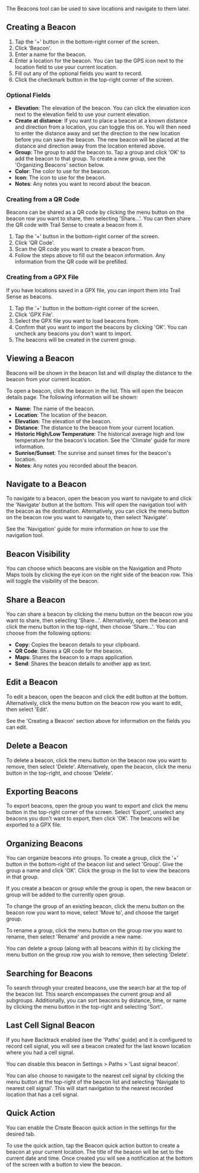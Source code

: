 The Beacons tool can be used to save locations and navigate to them later.

## Creating a Beacon
1. Tap the '+' button in the bottom-right corner of the screen.
2. Click 'Beacon'.
3. Enter a name for the beacon.
4. Enter a location for the beacon. You can tap the GPS icon next to the location field to use your current location.
5. Fill out any of the optional fields you want to record.
6. Click the checkmark button in the top-right corner of the screen.

### Optional Fields
- **Elevation**: The elevation of the beacon. You can click the elevation icon next to the elevation field to use your current elevation.
- **Create at distance**: If you want to place a beacon at a known distance and direction from a location, you can toggle this on. You will then need to enter the distance away and set the direction to the new location before you can save the beacon. The new beacon will be placed at the distance and direction away from the location entered above.
- **Group**: The group to add the beacon to. Tap a group and click 'OK' to add the beacon to that group. To create a new group, see the 'Organizing Beacons' section below.
- **Color**: The color to use for the beacon.
- **Icon**: The icon to use for the beacon.
- **Notes**: Any notes you want to record about the beacon.

### Creating from a QR Code
Beacons can be shared as a QR code by clicking the menu button on the beacon row you want to share, then selecting 'Share...'. You can then share the QR code with Trail Sense to create a beacon from it.

1. Tap the '+' button in the bottom-right corner of the screen.
2. Click 'QR Code'.
3. Scan the QR code you want to create a beacon from.
4. Follow the steps above to fill out the beacon information. Any information from the QR code will be prefilled.

### Creating from a GPX File
If you have locations saved in a GPX file, you can import them into Trail Sense as beacons.

1. Tap the '+' button in the bottom-right corner of the screen.
2. Click 'GPX File'.
3. Select the GPX file you want to load beacons from.
4. Confirm that you want to import the beacons by clicking 'OK'. You can uncheck any beacons you don't want to import.
5. The beacons will be created in the current group.

## Viewing a Beacon
Beacons will be shown in the beacon list and will display the distance to the beacon from your current location.

To open a beacon, click the beacon in the list. This will open the beacon details page. The following information will be shown:
- **Name**: The name of the beacon.
- **Location**: The location of the beacon.
- **Elevation**: The elevation of the beacon.
- **Distance**: The distance to the beacon from your current location.
- **Historic High/Low Temperature**: The historical average high and low temperature for the beacon's location. See the 'Climate' guide for more information.
- **Sunrise/Sunset**: The sunrise and sunset times for the beacon's location.
- **Notes**: Any notes you recorded about the beacon.

## Navigate to a Beacon
To navigate to a beacon, open the beacon you want to navigate to and click the 'Navigate' button at the bottom. This will open the navigation tool with the beacon as the destination. Alternatively, you can click the menu button on the beacon row you want to navigate to, then select 'Navigate'.

See the 'Navigation' guide for more information on how to use the navigation tool.

## Beacon Visibility
You can choose which beacons are visible on the Navigation and Photo Maps tools by clicking the eye icon on the right side of the beacon row. This will toggle the visibility of the beacon.

## Share a Beacon
You can share a beacon by clicking the menu button on the beacon row you want to share, then selecting 'Share...'. Alternatively, open the beacon and click the menu button in the top-right, then choose 'Share...'. You can choose from the following options:

- **Copy**: Copies the beacon details to your clipboard.
- **QR Code**: Shares a QR code for the beacon.
- **Maps**: Shares the beacon to a maps application.
- **Send**: Shares the beacon details to another app as text.

## Edit a Beacon
To edit a beacon, open the beacon and click the edit button at the bottom. Alternatively, click the menu button on the beacon row you want to edit, then select 'Edit'.

See the 'Creating a Beacon' section above for information on the fields you can edit.

## Delete a Beacon
To delete a beacon, click the menu button on the beacon row you want to remove, then select 'Delete'. Alternatively, open the beacon, click the menu button in the top-right, and choose 'Delete'.

## Exporting Beacons
To export beacons, open the group you want to export and click the menu button in the top-right corner of the screen. Select 'Export', unselect any beacons you don't want to export, then click 'OK'. The beacons will be exported to a GPX file.

## Organizing Beacons
You can organize beacons into groups. To create a group, click the '+' button in the bottom-right of the beacon list and select 'Group'. Give the group a name and click 'OK'. Click the group in the list to view the beacons in that group.

If you create a beacon or group while the group is open, the new beacon or group will be added to the currently open group.

To change the group of an existing beacon, click the menu button on the beacon row you want to move, select 'Move to', and choose the target group.

To rename a group, click the menu button on the group row you want to rename, then select 'Rename' and provide a new name.

You can delete a group (along with all beacons within it) by clicking the menu button on the group row you wish to remove, then selecting 'Delete'.

## Searching for Beacons
To search through your created beacons, use the search bar at the top of the beacon list. This search encompasses the current group and all subgroups. Additionally, you can sort beacons by distance, time, or name by clicking the menu button in the top-right and selecting 'Sort'.

## Last Cell Signal Beacon
If you have Backtrack enabled (see the 'Paths' guide) and it is configured to record cell signal, you will see a beacon created for the last known location where you had a cell signal.

You can disable this beacon in Settings > Paths > 'Last signal beacon'.

You can also choose to navigate to the nearest cell signal by clicking the menu button at the top-right of the beacon list and selecting 'Navigate to nearest cell signal'. This will start navigation to the nearest recorded location that has a cell signal.

## Quick Action
You can enable the Create Beacon quick action in the settings for the desired tab.

To use the quick action, tap the Beacon quick action button to create a beacon at your current location. The title of the beacon will be set to the current date and time. Once created you will see a notification at the bottom of the screen with a button to view the beacon.